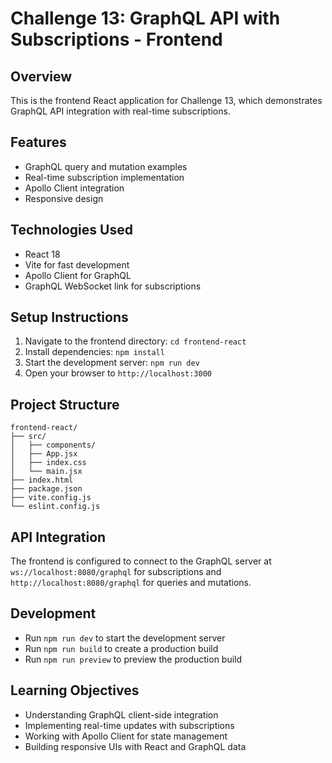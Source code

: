 # Challenge 13: GraphQL API with Subscriptions - Frontend

## Overview
This is the frontend React application for Challenge 13, which demonstrates GraphQL API integration with real-time subscriptions.

## Features
- GraphQL query and mutation examples
- Real-time subscription implementation
- Apollo Client integration
- Responsive design

## Technologies Used
- React 18
- Vite for fast development
- Apollo Client for GraphQL
- GraphQL WebSocket link for subscriptions

## Setup Instructions
1. Navigate to the frontend directory: `cd frontend-react`
2. Install dependencies: `npm install`
3. Start the development server: `npm run dev`
4. Open your browser to `http://localhost:3000`

## Project Structure
```
frontend-react/
├── src/
│   ├── components/
│   ├── App.jsx
│   ├── index.css
│   └── main.jsx
├── index.html
├── package.json
├── vite.config.js
└── eslint.config.js
```

## API Integration
The frontend is configured to connect to the GraphQL server at `ws://localhost:8080/graphql` for subscriptions and `http://localhost:8080/graphql` for queries and mutations.

## Development
- Run `npm run dev` to start the development server
- Run `npm run build` to create a production build
- Run `npm run preview` to preview the production build

## Learning Objectives
- Understanding GraphQL client-side integration
- Implementing real-time updates with subscriptions
- Working with Apollo Client for state management
- Building responsive UIs with React and GraphQL data